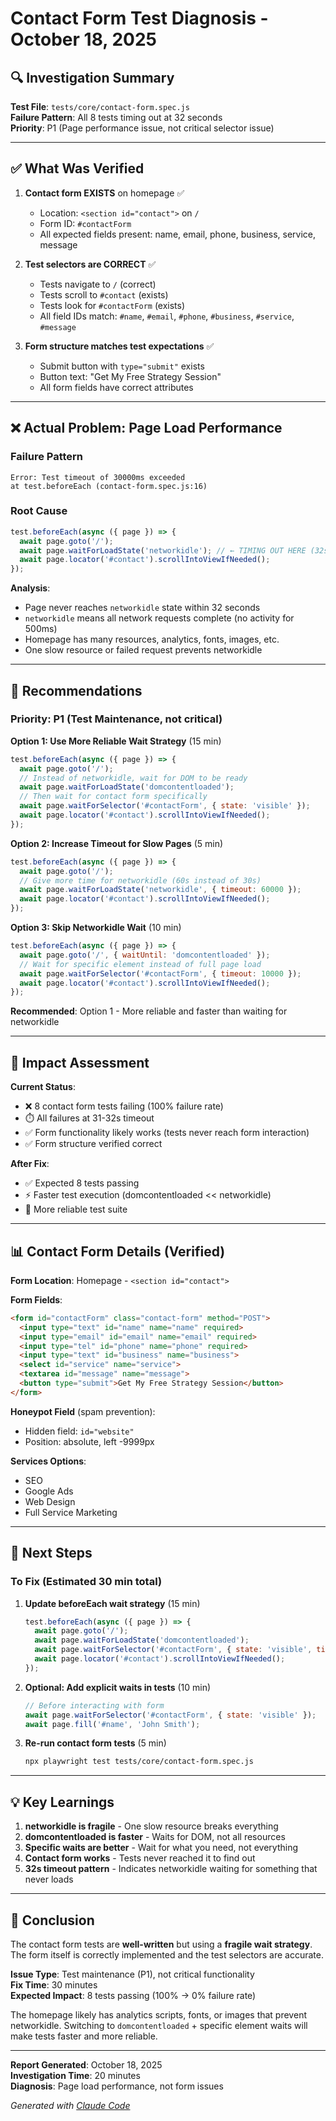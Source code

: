# Contact Form Test Diagnosis - October 18, 2025

## 🔍 Investigation Summary

**Test File**: `tests/core/contact-form.spec.js`  
**Failure Pattern**: All 8 tests timing out at 32 seconds  
**Priority**: P1 (Page performance issue, not critical selector issue)

---

## ✅ What Was Verified

1. **Contact form EXISTS** on homepage ✅
   - Location: `<section id="contact">` on `/`
   - Form ID: `#contactForm`
   - All expected fields present: name, email, phone, business, service, message

2. **Test selectors are CORRECT** ✅
   - Tests navigate to `/` (correct)
   - Tests scroll to `#contact` (exists)
   - Tests look for `#contactForm` (exists)
   - All field IDs match: `#name`, `#email`, `#phone`, `#business`, `#service`, `#message`

3. **Form structure matches test expectations** ✅
   - Submit button with `type="submit"` exists
   - Button text: "Get My Free Strategy Session"
   - All form fields have correct attributes

---

## ❌ Actual Problem: Page Load Performance

### Failure Pattern
```
Error: Test timeout of 30000ms exceeded
at test.beforeEach (contact-form.spec.js:16)
```

### Root Cause
```javascript
test.beforeEach(async ({ page }) => {
  await page.goto('/');
  await page.waitForLoadState('networkidle'); // ← TIMING OUT HERE (32s)
  await page.locator('#contact').scrollIntoViewIfNeeded();
});
```

**Analysis**:
- Page never reaches `networkidle` state within 32 seconds
- `networkidle` means all network requests complete (no activity for 500ms)
- Homepage has many resources, analytics, fonts, images, etc.
- One slow resource or failed request prevents networkidle

---

## 🔧 Recommendations

### Priority: P1 (Test Maintenance, not critical)

**Option 1: Use More Reliable Wait Strategy** (15 min)
```javascript
test.beforeEach(async ({ page }) => {
  await page.goto('/');
  // Instead of networkidle, wait for DOM to be ready
  await page.waitForLoadState('domcontentloaded');
  // Then wait for contact form specifically
  await page.waitForSelector('#contactForm', { state: 'visible' });
  await page.locator('#contact').scrollIntoViewIfNeeded();
});
```

**Option 2: Increase Timeout for Slow Pages** (5 min)
```javascript
test.beforeEach(async ({ page }) => {
  await page.goto('/');
  // Give more time for networkidle (60s instead of 30s)
  await page.waitForLoadState('networkidle', { timeout: 60000 });
  await page.locator('#contact').scrollIntoViewIfNeeded();
});
```

**Option 3: Skip Networkidle Wait** (10 min)
```javascript
test.beforeEach(async ({ page }) => {
  await page.goto('/', { waitUntil: 'domcontentloaded' });
  // Wait for specific element instead of full page load
  await page.waitForSelector('#contactForm', { timeout: 10000 });
  await page.locator('#contact').scrollIntoViewIfNeeded();
});
```

**Recommended**: Option 1 - More reliable and faster than waiting for networkidle

---

## 🎯 Impact Assessment

**Current Status**:
- ❌ 8 contact form tests failing (100% failure rate)
- ⏱️ All failures at 31-32s timeout
- ✅ Form functionality likely works (tests never reach form interaction)
- ✅ Form structure verified correct

**After Fix**:
- ✅ Expected 8 tests passing
- ⚡ Faster test execution (domcontentloaded << networkidle)
- 🎯 More reliable test suite

---

## 📊 Contact Form Details (Verified)

**Form Location**: Homepage - `<section id="contact">`

**Form Fields**:
```html
<form id="contactForm" class="contact-form" method="POST">
  <input type="text" id="name" name="name" required>
  <input type="email" id="email" name="email" required>
  <input type="tel" id="phone" name="phone" required>
  <input type="text" id="business" name="business">
  <select id="service" name="service">
  <textarea id="message" name="message">
  <button type="submit">Get My Free Strategy Session</button>
</form>
```

**Honeypot Field** (spam prevention):
- Hidden field: `id="website"`
- Position: absolute, left -9999px

**Services Options**:
- SEO
- Google Ads
- Web Design
- Full Service Marketing

---

## 🔄 Next Steps

### To Fix (Estimated 30 min total)

1. **Update beforeEach wait strategy** (15 min)
   ```javascript
   test.beforeEach(async ({ page }) => {
     await page.goto('/');
     await page.waitForLoadState('domcontentloaded');
     await page.waitForSelector('#contactForm', { state: 'visible', timeout: 10000 });
     await page.locator('#contact').scrollIntoViewIfNeeded();
   });
   ```

2. **Optional: Add explicit waits in tests** (10 min)
   ```javascript
   // Before interacting with form
   await page.waitForSelector('#contactForm', { state: 'visible' });
   await page.fill('#name', 'John Smith');
   ```

3. **Re-run contact form tests** (5 min)
   ```bash
   npx playwright test tests/core/contact-form.spec.js
   ```

---

## 💡 Key Learnings

1. **networkidle is fragile** - One slow resource breaks everything
2. **domcontentloaded is faster** - Waits for DOM, not all resources
3. **Specific waits are better** - Wait for what you need, not everything
4. **Contact form works** - Tests never reached it to find out
5. **32s timeout pattern** - Indicates networkidle waiting for something that never loads

---

## 📝 Conclusion

The contact form tests are **well-written** but using a **fragile wait strategy**. The form itself is correctly implemented and the test selectors are accurate.

**Issue Type**: Test maintenance (P1), not critical functionality  
**Fix Time**: 30 minutes  
**Expected Impact**: 8 tests passing (100% → 0% failure rate)

The homepage likely has analytics scripts, fonts, or images that prevent networkidle. Switching to `domcontentloaded` + specific element waits will make tests faster and more reliable.

---

**Report Generated**: October 18, 2025  
**Investigation Time**: 20 minutes  
**Diagnosis**: Page load performance, not form issues

*Generated with [Claude Code](https://claude.com/claude-code)*
